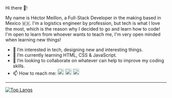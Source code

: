 Hi there 👋!

My name is Héctor Meillon, a Full-Stack Developer in the making based in Mexico 🇲🇽. I'm a logistics engineer by profession,
but tech is what I love the most, which is the reason why I decided to go and learn how to code!
I'm open to learn from whoever wants to teach me, I'm very open minded when learning new things!

- 👀 I’m interested in tech, designing new and interesting things.
- 🌱 I’m currently learning HTML, CSS & JavaScript.
- 💞️ I’m looking to collaborate on whatever can help to improve my coding skills.
- 📫 How to reach me:
<a href="https://www.linkedin.com/in/hector-meillon/"><img src="https://cdn-icons-png.flaticon.com/512/3536/3536505.png" width="20px"></a>
<a href="https://twitter.com/meillon_hector"><img src="https://abs.twimg.com/responsive-web/client-web/icon-ios.77d25eba.png" width="20px"></a>
<a href="mailto:meillon.hector@gmail.com"><img src="https://cdn-icons-png.flaticon.com/512/10312/10312987.png" width="20px"></a>
<hr/>

[![Top Langs](https://github-readme-stats.vercel.app/api/top-langs/?username=hmeillon&theme=tokyonight)](https://github.com/hmeillon/github-readme-stats)

<!---
hmeillon/hmeillon is a ✨ special ✨ repository because its `README.md` (this file) appears on your GitHub profile.
You can click the Preview link to take a look at your changes.
--->

